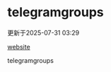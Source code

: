 # telegramgroups
更新于2025-07-31 03:29

[website](https://allgroups.github.io/telegramgroups/)

telegramgroups
